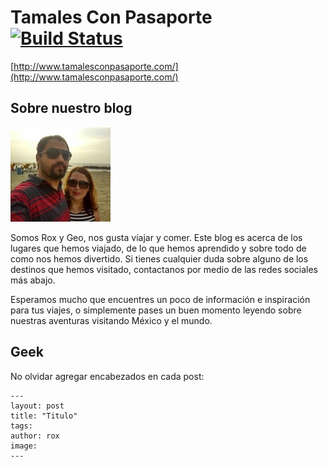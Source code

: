 # Tamales Con Pasaporte [![Build Status](https://travis-ci.org/Roxana88/roxana88.github.io.svg)](https://travis-ci.org/Roxana88/roxana88.github.io)
[http://www.tamalesconpasaporte.com/](http://www.tamalesconpasaporte.com/)

## Sobre nuestro blog

![Nosotros](https://raw.githubusercontent.com/Roxana88/roxana88.github.io/master/assets/images/about.jpg)

Somos Rox y Geo, nos gusta viajar y comer. Este blog es acerca de los lugares que hemos viajado, de lo que hemos aprendido y sobre todo de como nos hemos divertido. Si tienes cualquier duda sobre alguno de los destinos que hemos visitado, contactanos por medio de las redes sociales más abajo.

Esperamos mucho que encuentres un poco de información e inspiración para tus viajes, o simplemente pases un buen momento leyendo sobre nuestras aventuras visitando México y el mundo.

## Geek

No olvidar agregar encabezados en cada post:

```
---
layout: post
title: "Titulo"
tags: 
author: rox
image: 
---
```
